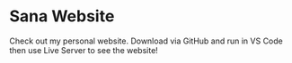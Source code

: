 # Sana Website
Check out my personal website.
Download via GitHub and run in VS Code then use Live Server to see the website!
